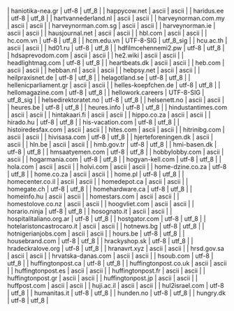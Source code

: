 | haniotika-nea.gr | utf-8 | utf_8 |
| happycow.net | ascii | ascii |
| haridus.ee | utf-8 | utf_8 |
| hartvannederland.nl | ascii | ascii |
| harveynorman.com.my | ascii | ascii |
| harveynorman.com.sg | ascii | ascii |
| harveynorman.ie | ascii | ascii |
| hausjournal.net | ascii | ascii |
| hbl.com | ascii | ascii |
| hc.com.vn | utf-8 | utf_8 |
| hcm.edu.vn | UTF-8-SIG | utf_8_sig |
| hcu.ac.th | ascii | ascii |
| hd01.ru | utf-8 | utf_8 |
| hdfilmcehennemi2.pw | utf-8 | utf_8 |
| hdsaprevodom.com | ascii | ascii |
| he2.wiki | ascii | ascii |
| headlightmag.com | utf-8 | utf_8 |
| heartbeats.dk | ascii | ascii |
| heb.com | ascii | ascii |
| hebban.nl | ascii | ascii |
| hebpsy.net | ascii | ascii |
| heilpraxisnet.de | utf-8 | utf_8 |
| helagotland.se | utf-8 | utf_8 |
| hellenicparliament.gr | ascii | ascii |
| helles-koepfchen.de | utf-8 | utf_8 |
| hellomagazine.com | utf-8 | utf_8 |
| hellowork.careers | UTF-8-SIG | utf_8_sig |
| helsedirektoratet.no | utf-8 | utf_8 |
| helsenett.no | ascii | ascii |
| heures.be | utf-8 | utf_8 |
| heures.info | utf-8 | utf_8 |
| hindustantimes.com | ascii | ascii |
| hintakaari.fi | ascii | ascii |
| hippo.co.za | ascii | ascii |
| hirado.hu | utf-8 | utf_8 |
| his-vacation.com | utf-8 | utf_8 |
| histoiredesfax.com | ascii | ascii |
| hites.com | ascii | ascii |
| hitrinibg.com | ascii | ascii |
| hivisasa.com | utf-8 | utf_8 |
| hjerteforeningen.dk | ascii | ascii |
| hln.be | ascii | ascii |
| hmb.gov.tr | utf-8 | utf_8 |
| hmi-basen.dk | utf-8 | utf_8 |
| hmsaatyemen.com | utf-8 | utf_8 |
| hobbylobby.com | ascii | ascii |
| hogarmania.com | utf-8 | utf_8 |
| hogyan-kell.com | utf-8 | utf_8 |
| hola.com | ascii | ascii |
| holvi.com | ascii | ascii |
| home-dzine.co.za | utf-8 | utf_8 |
| home.co.za | ascii | ascii |
| home.pl | utf-8 | utf_8 |
| homecenter.co.il | ascii | ascii |
| homedepot.ca | ascii | ascii |
| homegate.ch | utf-8 | utf_8 |
| homehardware.ca | utf-8 | utf_8 |
| homeinfo.hu | ascii | ascii |
| homestars.com | ascii | ascii |
| homestolove.co.nz | ascii | ascii |
| hoogvliet.com | ascii | ascii |
| horario.ninja | utf-8 | utf_8 |
| hosognato.it | ascii | ascii |
| hospitalitaliano.org.ar | utf-8 | utf_8 |
| hostgator.com | utf-8 | utf_8 |
| hotelaristoncastrocaro.it | ascii | ascii |
| hotnews.bg | utf-8 | utf_8 |
| hotnigerianjobs.com | ascii | ascii |
| hours.be | utf-8 | utf_8 |
| housebrand.com | utf-8 | utf_8 |
| hrackyshop.sk | utf-8 | utf_8 |
| hradeckralove.org | utf-8 | utf_8 |
| hranavrt.xyz | ascii | ascii |
| hrsd.gov.sa | ascii | ascii |
| hrvatska-danas.com | ascii | ascii |
| hsoub.com | utf-8 | utf_8 |
| huffingtonpost.ca | utf-8 | utf_8 |
| huffingtonpost.co.uk | ascii | ascii |
| huffingtonpost.es | ascii | ascii |
| huffingtonpost.fr | ascii | ascii |
| huffingtonpost.gr | ascii | ascii |
| huffingtonpost.jp | ascii | ascii |
| huffpost.com | ascii | ascii |
| huji.ac.il | ascii | ascii |
| hul2israel.com | utf-8 | utf_8 |
| humanitas.it | utf-8 | utf_8 |
| hunden.no | utf-8 | utf_8 |
| hungry.dk | utf-8 | utf_8 |
